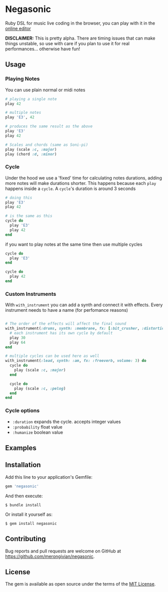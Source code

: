 # Negasonic

Ruby DSL for music live coding in the browser, you can play with it in the [online editor](https://negasonic.herokuapp.com/)

**DISCLAIMER:** This is pretty alpha. There are timing issues that can make things unstable, so use with care if you plan to
use it for real performances... otherwise have fun!
## Usage

### Playing Notes

You can use plain normal or midi notes

``` ruby
# playing a single note
play 42

# multiple notes
play 'E3', 42

# produces the same result as the above
play 'E3'
play 42

# Scales and chords (same as Soni-pi)
play (scale :c, :major)
play (chord :d, :minor)
```

### Cycle

Under the hood we use a 'fixed' time for calculating notes durations, adding more notes will make durations
shorter. This happens because each `play` happens inside a `cycle`. A `cycle`'s duration is around
3 seconds

```ruby
# doing this
play 'E3'
play 42

# is the same as this
cycle do
  play 'E3'
  play 42
end
```

if you want to play notes at the same time then use multiple cycles

```ruby
cycle do
  play 'E3'
end

cycle do
  play 42
end
```

### Custom Instruments

With `with_instrument` you can add a synth and connect it with effects. Every instrument needs
to have a name (for perfomance reasons)

```ruby

# The order of the effects will affect the final sound
with_instrument(:drums, synth: :membrane, fx: [:bit_crusher, :distortion]) do
  # each instrument has its own cycle by default
  play 30
  play 64
end

# multiple cycles can be used here as well
with_instrument(:lead, synth: :am, fx: :freeverb, volume: 3) do
  cycle do
    play (scale :c, :major)
  end

  cycle do
    play (scale :c, :pelog)
  end
end
```

### Cycle options

- `:duration` expands the cycle. accepts integer values
- `:probability` float value
- `:humanize` boolean value

## Examples

## Installation

Add this line to your application's Gemfile:

```ruby
gem 'negasonic'
```

And then execute:

    $ bundle install

Or install it yourself as:

    $ gem install negasonic

## Contributing

Bug reports and pull requests are welcome on GitHub at https://github.com/merongivian/negasonic.

## License

The gem is available as open source under the terms of the [MIT License](https://opensource.org/licenses/MIT).
